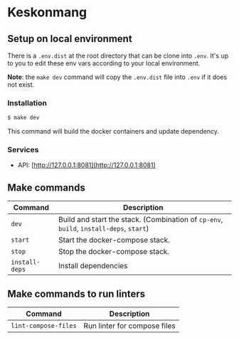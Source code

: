 # Keskonmang

## Setup on local environment

There is a `.env.dist` at the root directory that can be clone into `.env`.
It's up to you to edit these env vars according to your local environment.

**Note**: the `make dev` command will copy the `.env.dist` file into `.env` if it does not exist.

### Installation

```sh
$ make dev
```

This command will build the docker containers and update dependency.

### Services

- API: [http://127.0.0.1:8081](http://127.0.0.1:8081)

## Make commands

| Command              | Description                                                                            |
| -------------------- | -------------------------------------------------------------------------------------- |
| `dev`                | Build and start the stack. (Combination of `cp-env`, `build`, `install-deps`, `start`) |
| `start`              | Start the docker-compose stack.                                                        |
| `stop`               | Stop the docker-compose stack.                                                         |
| `install-deps`       | Install dependencies                                                                   |

## Make commands to run linters

| Command              | Description                             |
| -------------------- | ----------------------------------------|
| `lint-compose-files` | Run linter for compose files            |
